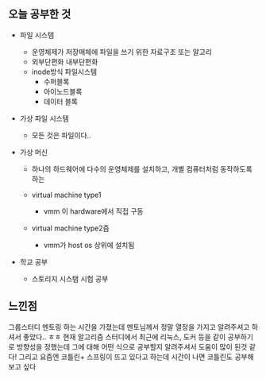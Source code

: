 ## 오늘 공부한 것

- 파일 시스템
    - 운영체제가 저장매체에 파일을 쓰기 위한 자료구조 또는 알고리
    - 외부단편화 내부단편화
    - inode방식 파일시스템
        - 수퍼블록
        - 아이노드블록
        - 데이터 블록

- 가상 파일 시스템
    - 모든 것은 파일이다..

- 가상 머신
    - 하나의 하드웨어에 다수의 운영체제를 설치하고, 개별 컴퓨터처럼 동작하도록 하는
    - virtual machine type1
        - vmm 이 hardware에서 직접 구동

    - virtual machine type2즘
        - vmm가 host os 상위에 설치됨

- 학교 공부
    - 스토리지 시스탬 시험 공부 


## 느낀점

그룹스터디 멘토링 하는 시간을 가졌는데 멘토님께서 정말 열정을 가지고 알려주셔고 하셔서 좋았다.. ㅎㅎ 현재 알고리즘 스터디에서  최근에 리눅스, 도커 등을 같이 공부하기로 방향성을 정했는데 그에 대해 어떤 식으로 공부할지 알려주셔서 도움이 많이 된것 같다! 그리고 요즘엔 코틀린+ 스프링이 뜨고 있다고 하는데 시간이 나면 코틀린도 공부해보고 싶다  
